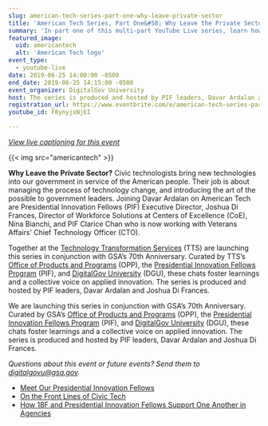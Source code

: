 ```yaml
---
slug: american-tech-series-part-one-why-leave-private-sector
title: 'American Tech Series, Part One&#58; Why Leave the Private Sector&#63;'
summary: 'In part one of this multi-part YouTube Live series, learn how civic technologists work to better our government&#46;  '
featured_image:
  uid: americantech
  alt: 'American Tech logo'
event_type:
  - youtube-live
date: 2019-06-25 14:00:00 -0500
end_date: 2019-06-25 14:15:00 -0500
event_organizer: DigitalGov University
host: The series is produced and hosted by PIF leaders, Davar Ardalan and Joshua Di Frances.
registration_url: https://www.eventbrite.com/e/american-tech-series-part-one-why-leave-the-private-sector-registration-62151203924
youtube_id: F8ynyjxNjEI

---
```

[*View live captioning for this event*](https://www.captionedtext.com/client/event.aspx?EventID=4044360&CustomerID=321)

{{< img src="americantech" >}}

**Why Leave the Private Sector?** Civic technologists bring new technologies into our government in service of the American people. Their job is about managing the process of technology change, and introducing the art of the possible to government leaders. Joining Davar Ardalan on American Tech are Presidential Innovation Fellows (PIF) Executive Director, Joshua Di Frances, Director of Workforce Solutions at Centers of Excellence (CoE), Nina Bianchi, and PIF Clarice Chan who is now working with Veterans Affairs’ Chief Technology Officer (CTO).

Together at the [Technology Transformation Services](https://www.gsa.gov/about-us/organization/federal-acquisition-service/technology-transformation-services) (TTS) are launching this series in conjunction with GSA’s 70th Anniversary. Curated by TTS’s [Office of Products and Programs](https://www.gsa.gov/about-us/organization/federal-acquisition-service/technology-transformation-services/office-of-products-and-programs) (OPP), the [Presidential Innovation Fellows Program](https://www.gsa.gov/about-us/organization/federal-acquisition-service/technology-transformation-services/office-of-presidential-innovation-fellows) (PIF), and [DigitalGov University](https://digital.gov/digitalgov-university/) (DGU), these chats foster learnings and a collective voice on applied innovation. The series is produced and hosted by PIF leaders, Davar Ardalan and Joshua Di Frances.

We are launching this series in conjunction with GSA’s 70th Anniversary. Curated by GSA’s [Office of Products and Programs](https://www.gsa.gov/about-us/organization/federal-acquisition-service/technology-transformation-services/office-of-products-and-programs) (OPP), the [Presidential Innovation Fellows Program](https://www.gsa.gov/about-us/organization/federal-acquisition-service/technology-transformation-services/office-of-presidential-innovation-fellows) (PIF), and [DigitalGov University](https://digital.gov/digitalgov-university/) (DGU), these chats foster learnings and a collective voice on applied innovation. The series is produced and hosted by PIF leaders, Davar Ardalan and Joshua Di Frances.

*Questions about this event or future events? Send them to [digitalgovu@gsa.gov](mailto:digitalgovu@gsa.gov).*

- [Meet Our Presidential Innovation Fellows](https://www.presidentialinnovationfellows.gov/)
- [On the Front Lines of Civic Tech](https://digital.gov/2018/12/19/looking-back-at-pifs-in-2018/)
- [How 18F and Presidential Innovation Fellows Support One Another in Agencies](https://digital.gov/2019/05/07/two-complementary-teams-with-same-goal/)

